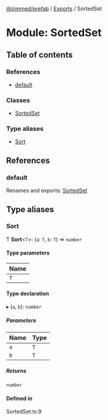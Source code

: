[@zimmed/prefab](../README.md) / [Exports](../modules.md) / SortedSet

# Module: SortedSet

## Table of contents

### References

- [default](SortedSet.md#default)

### Classes

- [SortedSet](../classes/SortedSet.SortedSet-1.md)

### Type aliases

- [Sort](SortedSet.md#sort)

## References

### default

Renames and exports: [SortedSet](../classes/SortedSet.SortedSet-1.md)

## Type aliases

### Sort

Ƭ **Sort**<`T`\>: (`a`: `T`, `b`: `T`) => `number`

#### Type parameters

| Name |
| :------ |
| `T` |

#### Type declaration

▸ (`a`, `b`): `number`

##### Parameters

| Name | Type |
| :------ | :------ |
| `a` | `T` |
| `b` | `T` |

##### Returns

`number`

#### Defined in

SortedSet.ts:9
